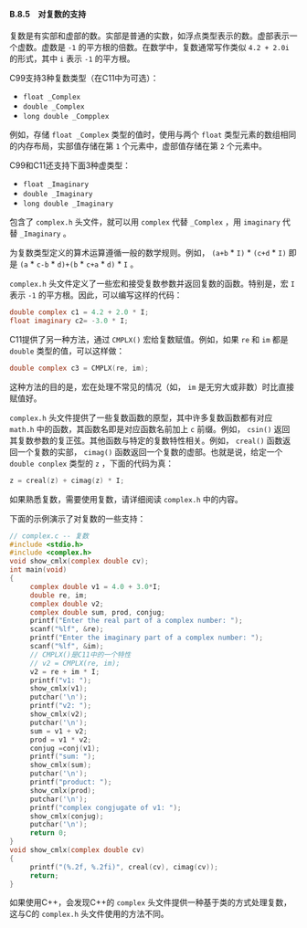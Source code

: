 #### B.8.5　对复数的支持

复数是有实部和虚部的数。实部是普通的实数，如浮点类型表示的数。虚部表示一个虚数。虚数是 `-1` 的平方根的倍数。在数学中，复数通常写作类似 `4.2 + 2.0i` 的形式，其中 `i` 表示 `-1` 的平方根。

C99支持3种复数类型（在C11中为可选）：

+ `float _Complex`
+ `double _Complex`
+ `long double _Compplex`

例如，存储 `float _Complex` 类型的值时，使用与两个 `float` 类型元素的数组相同的内存布局，实部值存储在第 `1` 个元素中，虚部值存储在第 `2` 个元素中。

C99和C11还支持下面3种虚类型：

+ `float _Imaginary`
+ `double _Imaginary`
+ `long double _Imaginary`

包含了 `complex.h` 头文件，就可以用 `complex` 代替 `_Complex` ，用 `imaginary` 代替 `_Imaginary` 。

为复数类型定义的算术运算遵循一般的数学规则。例如， `(a+b` * `I)` * `(c+d` * `I)` 即是 `(a` * `c-b` * `d)+(b` * `c+a` * `d)` * `I` 。

`complex.h` 头文件定义了一些宏和接受复数参数并返回复数的函数。特别是，宏 `I` 表示 `-1` 的平方根。因此，可以编写这样的代码：

```c
double complex c1 = 4.2 + 2.0 * I;
float imaginary c2= -3.0 * I;
```

C11提供了另一种方法，通过 `CMPLX()` 宏给复数赋值。例如，如果 `re` 和 `im` 都是 `double` 类型的值，可以这样做：

```c
double complex c3 = CMPLX(re, im);
```

这种方法的目的是，宏在处理不常见的情况（如， `im` 是无穷大或非数）时比直接赋值好。

`complex.h` 头文件提供了一些复数函数的原型，其中许多复数函数都有对应 `math.h` 中的函数，其函数名即是对应函数名前加上 `c` 前缀。例如， `csin()` 返回其复数参数的复正弦。其他函数与特定的复数特性相关。例如， `creal()` 函数返回一个复数的实部， `cimag()` 函数返回一个复数的虚部。也就是说，给定一个 `double conplex` 类型的 `z` ，下面的代码为真：

```c
z = creal(z) + cimag(z) * I;
```

如果熟悉复数，需要使用复数，请详细阅读 `complex.h` 中的内容。

下面的示例演示了对复数的一些支持：

```c
// complex.c -- 复数
#include <stdio.h>
#include <complex.h>
void show_cmlx(complex double cv);
int main(void)
{
     complex double v1 = 4.0 + 3.0*I;
     double re, im;
     complex double v2;
     complex double sum, prod, conjug;
     printf("Enter the real part of a complex number: ");
     scanf("%lf", &re);
     printf("Enter the imaginary part of a complex number: ");
     scanf("%lf", &im);
     // CMPLX()是C11中的一个特性
     // v2 = CMPLX(re, im);
     v2 = re + im * I;
     printf("v1: ");
     show_cmlx(v1);
     putchar('\n');
     printf("v2: ");
     show_cmlx(v2);
     putchar('\n');
     sum = v1 + v2;
     prod = v1 * v2;
     conjug =conj(v1);
     printf("sum: ");
     show_cmlx(sum);
     putchar('\n');
     printf("product: ");
     show_cmlx(prod);
     putchar('\n');
     printf("complex congjugate of v1: ");
     show_cmlx(conjug);
     putchar('\n');
     return 0;
}
void show_cmlx(complex double cv)
{
     printf("(%.2f, %.2fi)", creal(cv), cimag(cv));
     return;
}
```

如果使用C++，会发现C++的 `complex` 头文件提供一种基于类的方式处理复数，这与C的 `complex.h` 头文件使用的方法不同。

